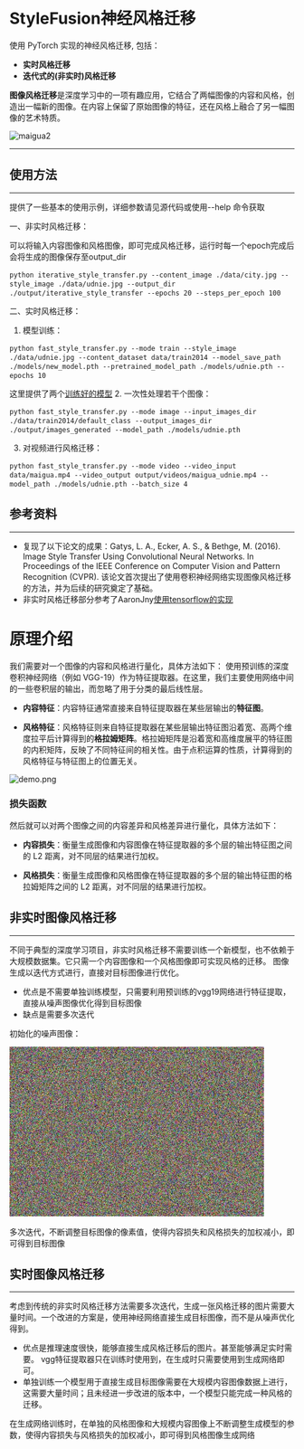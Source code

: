 # StyleFusion神经风格迁移

使用 PyTorch 实现的神经风格迁移, 包括：
- **实时风格迁移**
- **迭代式的(非实时)风格迁移**

**图像风格迁移**是深度学习中的一项有趣应用，它结合了两幅图像的内容和风格，创造出一幅新的图像。在内容上保留了原始图像的特征，还在风格上融合了另一幅图像的艺术特质。

![maigua2](https://github.com/hammershock/StyleFusion/assets/109429530/db54cde7-bb48-45ea-928b-c9ef94af912c)

---------

## 使用方法

---------
提供了一些基本的使用示例，详细参数请见源代码或使用--help 命令获取

一、非实时风格迁移：

可以将输入内容图像和风格图像，即可完成风格迁移，运行时每一个epoch完成后会将生成的图像保存至output_dir
```
python iterative_style_transfer.py --content_image ./data/city.jpg --style_image ./data/udnie.jpg --output_dir ./output/iterative_style_transfer --epochs 20 --steps_per_epoch 100
```

二、实时风格迁移：

1. 模型训练：
```
python fast_style_transfer.py --mode train --style_image ./data/udnie.jpg --content_dataset data/train2014 --model_save_path ./models/new_model.pth --pretrained_model_path ./models/udnie.pth --epochs 10
```

这里提供了两个[训练好的模型](./models)
2. 一次性处理若干个图像：
```
python fast_style_transfer.py --mode image --input_images_dir ./data/train2014/default_class --output_images_dir ./output/images_generated --model_path ./models/udnie.pth
```

3. 对视频进行风格迁移：
```
python fast_style_transfer.py --mode video --video_input data/maigua.mp4 --video_output output/videos/maigua_udnie.mp4 --model_path ./models/udnie.pth --batch_size 4
```

## 参考资料

---------
- 复现了以下论文的成果：Gatys, L. A., Ecker, A. S., & Bethge, M. (2016). Image Style Transfer Using Convolutional Neural Networks. In Proceedings of the IEEE Conference on Computer Vision and Pattern Recognition (CVPR).
该论文首次提出了使用卷积神经网络实现图像风格迁移的方法，并为后续的研究奠定了基础。
- 非实时风格迁移部分参考了AaronJny[使用tensorflow的实现](https://github.com/AaronJny/DeepLearningExamples/tree/master/tf2-neural-style-transfer)

# 原理介绍

我们需要对一个图像的内容和风格进行量化，具体方法如下：
使用预训练的深度卷积神经网络（例如 VGG-19）作为特征提取器。在这里，我们主要使用网络中间的一些卷积层的输出，而忽略了用于分类的最后线性层。

- **内容特征**：内容特征通常直接来自特征提取器在某些层输出的**特征图**。

- **风格特征**：风格特征则来自特征提取器在某些层输出特征图沿着宽、高两个维度拉平后计算得到的**格拉姆矩阵**。格拉姆矩阵是沿着宽和高维度展平的特征图的内积矩阵，反映了不同特征间的相关性。由于点积运算的性质，计算得到的风格特征与特征图上的位置无关。

![demo.png](assets/demo.png)

### 损失函数

然后就可以对两个图像之间的内容差异和风格差异进行量化，具体方法如下：

- **内容损失**：衡量生成图像和内容图像在特征提取器的多个层的输出特征图之间的 L2 距离，对不同层的结果进行加权。

- **风格损失**：衡量生成图像和风格图像在特征提取器的多个层的输出特征图的格拉姆矩阵之间的 L2 距离，对不同层的结果进行加权。


## 非实时图像风格迁移

---------
不同于典型的深度学习项目，非实时风格迁移不需要训练一个新模型，也不依赖于大规模数据集。它只需一个内容图像和一个风格图像即可实现风格的迁移。
图像生成以迭代方式进行，直接对目标图像进行优化。

- 优点是不需要单独训练模型，只需要利用预训练的vgg19网络进行特征提取，直接从噪声图像优化得到目标图像
- 缺点是需要多次迭代

初始化的噪声图像：

<img src="assets/noise.jpg" width=450 height=300 alt="initial noise image">

多次迭代，不断调整目标图像的像素值，使得内容损失和风格损失的加权减小，即可得到目标图像

## 实时图像风格迁移

---------
考虑到传统的非实时风格迁移方法需要多次迭代，生成一张风格迁移的图片需要大量时间。一个改进的方案是，使用神经网络直接生成目标图像，而不是从噪声优化得到。
- 优点是推理速度很快，能够直接生成风格迁移后的图片。甚至能够满足实时需要。 vgg特征提取器只在训练时使用到，在生成时只需要使用到生成网络即可。
- 单独训练一个模型用于直接生成目标图像需要在大规模内容图像数据上进行，这需要大量时间；且未经进一步改进的版本中，一个模型只能完成一种风格的迁移。

在生成网络训练时，在单独的风格图像和大规模内容图像上不断调整生成模型的参数，使得内容损失与风格损失的加权减小，即可得到风格图像生成网络
